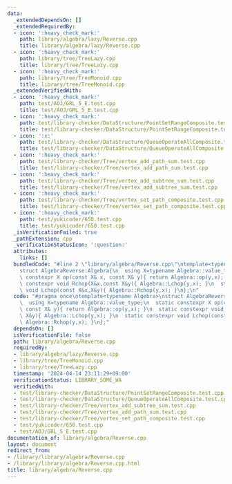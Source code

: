 ```yaml
---
data:
  _extendedDependsOn: []
  _extendedRequiredBy:
  - icon: ':heavy_check_mark:'
    path: library/algebra/lazy/Reverse.cpp
    title: library/algebra/lazy/Reverse.cpp
  - icon: ':heavy_check_mark:'
    path: library/tree/TreeLazy.cpp
    title: library/tree/TreeLazy.cpp
  - icon: ':heavy_check_mark:'
    path: library/tree/TreeMonoid.cpp
    title: library/tree/TreeMonoid.cpp
  _extendedVerifiedWith:
  - icon: ':heavy_check_mark:'
    path: test/AOJ/GRL_5_E.test.cpp
    title: test/AOJ/GRL_5_E.test.cpp
  - icon: ':heavy_check_mark:'
    path: test/library-checker/DataStructure/PointSetRangeComposite.test.cpp
    title: test/library-checker/DataStructure/PointSetRangeComposite.test.cpp
  - icon: ':x:'
    path: test/library-checker/DataStructure/QueueOperateAllComposite.test.cpp
    title: test/library-checker/DataStructure/QueueOperateAllComposite.test.cpp
  - icon: ':heavy_check_mark:'
    path: test/library-checker/Tree/vertex_add_path_sum.test.cpp
    title: test/library-checker/Tree/vertex_add_path_sum.test.cpp
  - icon: ':heavy_check_mark:'
    path: test/library-checker/Tree/vertex_add_subtree_sum.test.cpp
    title: test/library-checker/Tree/vertex_add_subtree_sum.test.cpp
  - icon: ':heavy_check_mark:'
    path: test/library-checker/Tree/vertex_set_path_composite.test.cpp
    title: test/library-checker/Tree/vertex_set_path_composite.test.cpp
  - icon: ':heavy_check_mark:'
    path: test/yukicoder/650.test.cpp
    title: test/yukicoder/650.test.cpp
  _isVerificationFailed: true
  _pathExtension: cpp
  _verificationStatusIcon: ':question:'
  attributes:
    links: []
  bundledCode: "#line 2 \"library/algebra/Reverse.cpp\"\ntemplate<typename Algebra>\n\
    struct AlgebraReverse:Algebra{\n  using X=typename Algebra::value_type;\n  static\
    \ constexpr X op(const X& x, const X& y){ return Algebra::op(y,x); }\n  static\
    \ constexpr void Rchop(X&x,const X&y){ Algebra::Lchop(y,x); }\n  static constexpr\
    \ void Lchop(const X&x,X&y){ Algebra::Rchop(y,x); }\n};\n"
  code: "#pragma once\ntemplate<typename Algebra>\nstruct AlgebraReverse:Algebra{\n\
    \  using X=typename Algebra::value_type;\n  static constexpr X op(const X& x,\
    \ const X& y){ return Algebra::op(y,x); }\n  static constexpr void Rchop(X&x,const\
    \ X&y){ Algebra::Lchop(y,x); }\n  static constexpr void Lchop(const X&x,X&y){\
    \ Algebra::Rchop(y,x); }\n};"
  dependsOn: []
  isVerificationFile: false
  path: library/algebra/Reverse.cpp
  requiredBy:
  - library/algebra/lazy/Reverse.cpp
  - library/tree/TreeMonoid.cpp
  - library/tree/TreeLazy.cpp
  timestamp: '2024-04-14 23:11:29+09:00'
  verificationStatus: LIBRARY_SOME_WA
  verifiedWith:
  - test/library-checker/DataStructure/PointSetRangeComposite.test.cpp
  - test/library-checker/DataStructure/QueueOperateAllComposite.test.cpp
  - test/library-checker/Tree/vertex_add_subtree_sum.test.cpp
  - test/library-checker/Tree/vertex_add_path_sum.test.cpp
  - test/library-checker/Tree/vertex_set_path_composite.test.cpp
  - test/yukicoder/650.test.cpp
  - test/AOJ/GRL_5_E.test.cpp
documentation_of: library/algebra/Reverse.cpp
layout: document
redirect_from:
- /library/library/algebra/Reverse.cpp
- /library/library/algebra/Reverse.cpp.html
title: library/algebra/Reverse.cpp
---
```

